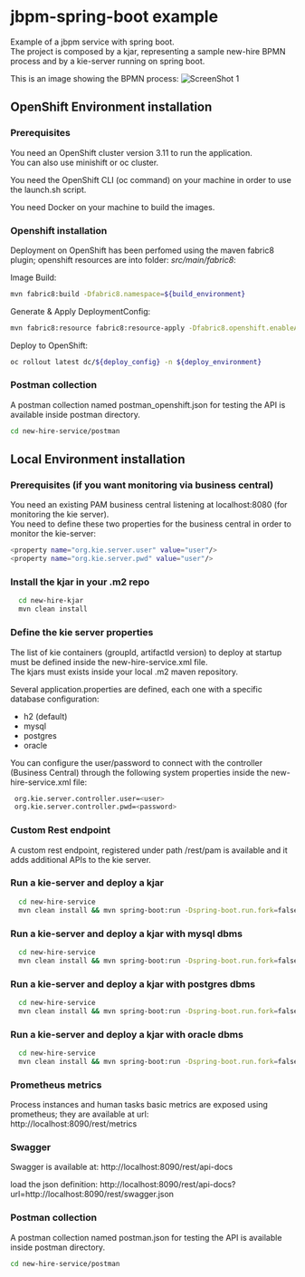 jbpm-spring-boot example
=============================

Example of a jbpm service with spring boot.<br>
The project is composed by a kjar, representing a sample new-hire BPMN process and by a kie-server running on spring boot.<br>

This is an image showing the BPMN process:
![ScreenShot 1](images/newhire.png)

## OpenShift Environment installation

### Prerequisites

You need an OpenShift cluster version 3.11 to run the application.<br>
You can also use minishift or oc cluster.

You need the OpenShift CLI (oc command) on your machine in order to use the launch.sh script.

You need Docker on your machine to build the images.

### Openshift installation

Deployment on OpenShift has been perfomed using the maven fabric8 plugin; openshift resources are into folder: *src/main/fabric8*:

Image Build:

```bash
mvn fabric8:build -Dfabric8.namespace=${build_environment}
```

Generate & Apply DeploymentConfig:

```bash
mvn fabric8:resource fabric8:resource-apply -Dfabric8.openshift.enableAutomaticTrigger=false -Dfabric8.openshift.imageChangeTrigger=false -Dfabric8.namespace=${deploy_environment} -Dfabric8.generator.name=docker-registry.default.svc:5000/${build_environment}/${service_name}:1.0.0
```

Deploy to OpenShift:

```bash
oc rollout latest dc/${deploy_config} -n ${deploy_environment}
```


### Postman collection

A postman collection named postman_openshift.json for testing the API is available inside postman directory.

```bash
cd new-hire-service/postman
```

## Local Environment installation

### Prerequisites (if you want monitoring via business central)

You need an existing PAM business central listening at localhost:8080 (for monitoring the kie server).<br>
You need to define these two properties for the business central in order to monitor the kie-server:
```bash
<property name="org.kie.server.user" value="user"/>
<property name="org.kie.server.pwd" value="user"/>
```

### Install the kjar in your .m2 repo

```bash
  cd new-hire-kjar
  mvn clean install
```

### Define the kie server properties

The list of kie containers (groupId, artifactId version) to deploy at startup must be defined inside the new-hire-service.xml file.<br>
The kjars must exists inside your local .m2 maven repository.

Several application.properties are defined, each one with a specific database configuration:
 - h2 (default)
 - mysql
 - postgres
 - oracle

You can configure the user/password to connect with the controller (Business Central) through the following system properties inside the new-hire-service.xml file:

```bash
 org.kie.server.controller.user=<user>
 org.kie.server.controller.pwd=<password>
```


### Custom Rest endpoint

A custom rest endpoint, registered under path /rest/pam is available and it adds additional APIs to the kie server.

### Run a kie-server and deploy a kjar

```bash
  cd new-hire-service
  mvn clean install && mvn spring-boot:run -Dspring-boot.run.fork=false -Dorg.kie.server.startup.strategy=LocalContainersStartupStrategy -Dspring.profiles.active=h2 -Ph2
```

### Run a kie-server and deploy a kjar with mysql dbms

```bash
  cd new-hire-service
  mvn clean install && mvn spring-boot:run -Dspring-boot.run.fork=false -Dorg.kie.server.startup.strategy=LocalContainersStartupStrategy -Dspring.profiles.active=mysql -Pmysql
```

### Run a kie-server and deploy a kjar with postgres dbms

```bash
  cd new-hire-service
  mvn clean install && mvn spring-boot:run -Dspring-boot.run.fork=false -Dorg.kie.server.startup.strategy=LocalContainersStartupStrategy -Dspring.profiles.active=postgres -Ppostgres
```

### Run a kie-server and deploy a kjar with oracle dbms

```bash
  cd new-hire-service
  mvn clean install && mvn spring-boot:run -Dspring-boot.run.fork=false -Dorg.kie.server.startup.strategy=LocalContainersStartupStrategy -Dspring.profiles.active=oracle -Poracle
```

### Prometheus metrics

Process instances and human tasks basic metrics are exposed using prometheus; they are available at url:<br>
http://localhost:8090/rest/metrics

### Swagger

Swagger is available at:
http://localhost:8090/rest/api-docs

load the json definition:
http://localhost:8090/rest/api-docs?url=http://localhost:8090/rest/swagger.json

### Postman collection

A postman collection named postman.json for testing the API is available inside postman directory.

```bash
cd new-hire-service/postman
```

